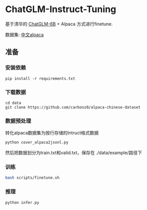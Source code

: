 # ChatGLM-Instruct-Tuning

基于清华的 [ChatGLM-6B](https://github.com/THUDM/ChatGLM-6B) + Alpaca 方式进行finetune.

数据集: [中文alpaca](https://github.com/carbonz0/alpaca-chinese-dataset)


## 准备

### 安装依赖
```
pip install -r requirements.txt
```

### 下载数据
```
cd data
git clone https://github.com/carbonz0/alpaca-chinese-dataset
```

### 数据预处理


转化alpaca数据集为按行存储的Intruct格式数据

```bash
python cover_alpaca2jsonl.py
```

然后把数据划分为train.txt和valid.txt，保存在 ./data/example/路径下

### 训练


```bash
bash scripts/finetune.sh
```

### 推理
```
python infer.py
```